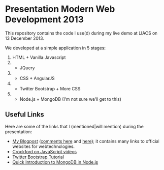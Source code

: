 Presentation Modern Web Development 2013
========================================

This repository contains the code I use(d) during my live demo at LIACS on 13 December 2013.

We developed at a simple application in 5 stages:

1. HTML + Vanilla Javascript
2. + JQuery
3. + CSS + AngularJS
4. + Twitter Bootstrap + More CSS
5. + Node.js + MongoDB (I'm not sure we'll get to this)


Useful Links
------------

Here are some of the links that I (mentioned|will mention) during the presentation:

- [My Blogpost](http://www.mhelvens.net/personal/blog/web-app-development-choices) ([comments here](https://plus.google.com/116129313585072004834/posts/X31hP9AupUz) and [here](https://www.facebook.com/mhelvens/posts/602381493153264)); it contains many links to official websites for webtechnologies.
- [Crockford on JavaScript videos](http://www.youtube.com/playlist?list=PL7664379246A246CB)
- [Twitter Bootstrap Tutorial](http://www.youtube.com/watch?list=PLA615C8C2E86B555E)
- [Quick Introduction to MongoDB in Node.js](http://www.youtube.com/watch?v=L6i4v-nPteg)

